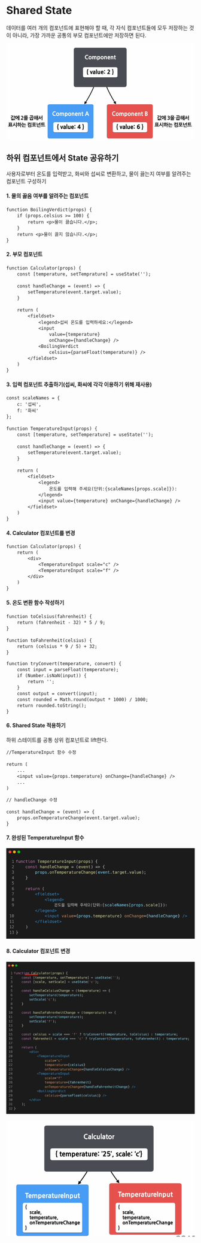 # Shared State

데이터를 여러 개의 컴포넌트에 표현해야 할 때, 각 자식 컴포넌트들에 모두 저장하는 것이 아니라, 가장 가까운 공통의 부모 컴포넌트에만 저장하면 된다.

![image-20220627003509048](12_State.assets/image-20220627003509048.png)



## 하위 컴포넌트에서 State 공유하기

사용자로부터 온도를 입력받고, 화씨와 섭씨로 변환하고, 물이 끓는지 여부를 알려주는 컴포넌트 구성하기



#### 1. 물의 끓음 여부를 알려주는 컴포넌트

```react
function BoilingVerdict(props) {
    if (props.celsius >= 100) {
        return <p>물이 끓습니다.</p>;
    }
    return <p>물이 끓지 않습니다.</p>;
}
```



#### 2. 부모 컴포넌트

```react
function Calculator(props) {
    const [temperature, setTemprature] = useState('');
    
    const handleChange = (event) => {
        setTemperature(event.target.value);
    }
    
    return (
        <fieldset>
            <legend>섭씨 온도를 입력하세요:</legend>
            <input
                value={temperature}
                onChange={handleChange} />
            <BoilingVerdict
                celsius={parseFloat(temperature)} />
        </fieldset>
    )
}
```



#### 3. 입력 컴포넌트 추출하기(섭씨, 화씨에 각각 이용하기 위해 재사용)

```react
const scaleNames = {
    c: '섭씨',
    f: '화씨'
};

function TemperatureInput(props) {
    const [temperature, setTemperature] = useState('');
    
    const handleChange = (event) => {
        setTemperature(event.target.value);
    }
    
    return (
        <fieldset>
            <legend>
                온도를 입력해 주세요(단위:{scaleNames[props.scale]}):
            </legend>
            <input value={temperature} onChange={handleChange} />
        </fieldset>
    )
}
```



#### 4. Calculator 컴포넌트를 변경

```react
function Calculator(props) {
    return (
        <div>
            <TemperatureInput scale="c" />
            <TemperatureInput scale="f" />
        </div>
    )
}
```



#### 5. 온도 변환 함수 작성하기

```react
function toCelsius(fahrenheit) {
    return (fahrenheit - 32) * 5 / 9;
}

function toFahrenheit(celsius) {
    return (celsius * 9 / 5) + 32;
}
```

```react
function tryConvert(temperature, convert) {
    const input = parseFloat(temperature);
    if (Number.isNaN(input)) {
        return '';
    }
    const output = convert(input);
    const rounded = Math.round(output * 1000) / 1000;
    return rounded.toString();
}
```



#### 6.  Shared State 적용하기

하위 스테이트를 공통 상위 컴포넌트로 lift한다.

```react
//TemperatureInput 함수 수정

return (
    ...
    <input value={props.temperature} onChange={handleChange} />
    ...
)
```

```react
// handleChange 수정

const handleChange = (event) => {
    props.onTemperatureChange(event.target.value);
}
```



#### 7. 완성된 TemperatureInput 함수

![image-20220627005510982](12_State.assets/image-20220627005510982.png)



#### 8. Calculator 컴포넌트 변경

![image-20220627005608708](12_State.assets/image-20220627005608708.png)

![image-20220627005649274](12_State.assets/image-20220627005649274.png)